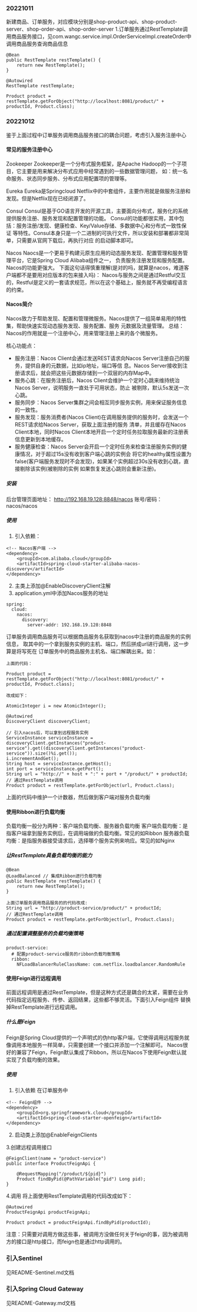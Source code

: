 ### 20221011
新建商品、订单服务，对应模块分别是shop-product-api、shop-product-server、shop-order-api、shop-order-server
1.订单服务通过RestTemplate调用商品服务接口，见com.wangc.service.impl.OrderServiceImpl.createOrder中调用商品服务查询商品信息
```
@Bean
public RestTemplate restTemplate() {
    return new RestTemplate();
}

@Autowired
RestTemplate restTemplate;

Product product = restTemplate.getForObject("http://localhost:8081/product/" + productId, Product.class);
```

### 20221012
鉴于上面过程中订单服务调用商品服务接口的耦合问题，考虑引入服务注册中心

#### 常见的服务注册中心
Zookeeper
Zookeeper是一个分布式服务框架，是Apache Hadoop的一个子项目，它主要是用来解决分布式应用中经常遇到的一些数据管理问题，
如：统一名命服务、状态同步服务、分布式应用配置项的管理等。

Eureka
Eureka是Springcloud Netflix中的中套组件，主要作用就是做服务注册和发现。但是Netflix现在已经闭源了。

Consul
Consul是基于GO语言开发的开源工具，主要面向分布式，服务化的系统提供服务注册、服务发现和配置管理的功能。
Consul的功能都很实用，其中包括：服务注册/发现、健康检查、Key/Value存储、多数据中心和分布式一致性保证
等特性。Consul本身只是一个二进制的可执行文件，所以安装和部署都非常简单，只需要从官网下载后，再执行对应
的启动脚本即可。

Nacos
Naocs是一个更易于构建元原生应用的动态服务发现、配置管理和服务管理平台，它是Spring Cloud Alibaba组件之一，
负责服务注册发现和服务配置。Nacos的功能更强大。
下面这句话得慎重理解(是对的吗，就算是nacos，难道客户端都不是要用对应版本的包来接入吗)：
Nacos与服务之间是通过Restful交互的，Restful是定义的一套请求规范，所以在这个基础上，服务就不再受编程语言的约束。

#### Nacos简介
Nacos致力于帮助发现、配置和管理微服务。Nacos提供了一组简单易用的特性集，帮助快速实现动态服务发现、服务配置、服务
元数据及流量管理。
总结：Nacos的作用就是一个注册中心，用来管理注册上来的各个微服务。

核心功能点：
* 服务注册：Nacos Client会通过发送REST请求向Nacos Server注册自己的服务，提供自身的元数据，比如ip地址，端口等信
息。Nacos Server接收到注册请求后，就会把这些元数据存储到一个双层的内存Map中。
* 服务心跳：在服务注册后，Nacos Client会维护一个定时心跳来维持统治Nacos Server，说明服务一直处于可用状态，防止
被剔除，默认5s发送一次心跳。
* 服务同步：Nacos Server集群之间会相互同步服务实例，用来保证服务信息的一致性。
* 服务发现：服务消费者(Nacos Client)在调用服务提供的服务时，会发送一个REST请求给Nacos Server，获取上面注册的服务
清单，并且缓存在Nacos Client本地，同时Nacos Client本地开启一个定时任务拉取服务最新的注册表信息更新到本地缓存。
* 服务健康检查：Nacos Server会开启一个定时任务来检查注册服务实例的健康情况，对于超过15s没有收到客户端心跳的实例会
将它的healthy属性设置为false(客户端服务发现时不会发现)，如果某个实例超过30s没有收到心跳，直接剔除该实例(被剔除的实例
如果恢复发送心跳则会重新注册)。

##### 安装

后台管理页面地址：
http://192.168.19.128:8848/nacos 
账号/密码：nacos/nacos

##### 使用
1. 引入依赖：
```
<!-- Nacos客户端 -->
<dependency>
    <groupId>com.alibaba.cloud</groupId>
    <artifactId>spring-cloud-starter-alibaba-nacos-discovery</artifactId>
</dependency>
```
2. 主类上添加@EnableDiscoveryClient注解
3. application.yml中添加Nacos服务的地址
```
spring:
  cloud:
    nacos:
      discovery:
        server-addr: 192.168.19.128:8848
```

订单服务调用商品服务可以根据商品服务名获取到nacos中注册的商品服务的实例信息，
取其中的一个拿到服务实例的主机、端口，然后拼成url进行调用，这一步算是将写死在
订单服务中的商品服务主机名、端口解耦出来。如：
```
上面的代码：

Product product = restTemplate.getForObject("http://localhost:8081/product/" + productId, Product.class);

改成如下：

AtomicInteger i = new AtomicInteger();

@Autowired
DiscoveryClient discoveryClient;

// 引入nacos后，可以拿到远程服务实例
ServiceInstance serviceInstance = discoveryClient.getInstances("product-service").get((discoveryClient.getInstances("product-service")).size()%i.get());
i.incrementAndGet();
String host = serviceInstance.getHost();
int port = serviceInstance.getPort();
String url = "http://" + host + ":" + port + "/product/" + productId;
// 通过RestTemplate调用
Product product = restTemplate.getForObject(url, Product.class);
```
上面的代码中维护一个计数器，然后做到客户端对服务负载均衡

#### 使用Ribbon进行负载均衡
负载均衡一般分为两种：客户端负载均衡、服务器负载均衡
客户端负载均衡：是指客户端拿到服务实例后，在调用端做的负载均衡。常见的如Ribbon
服务器负载均衡：是指服务器接受请求后，选择哪个服务实例来响应。常见的如Nginx

##### 让RestTemplate具备负载均衡的能力
```
@Bean
@LoadBalanced // 集成Ribbon进行负载均衡
public RestTemplate restTemplate() {
    return new RestTemplate();
}

上面订单服务调用商品服务的的代码改成:
String url = "http://product-service/product/" + productId;
// 通过RestTemplate调用
Product product = restTemplate.getForObject(url, Product.class);
```

##### 通过配置调整服务的负载均衡策略
```
product-service:
  # 配置product-service服务的ribbon负载均衡策略
  ribbon:
    NFLoadBalancerRuleClassName: com.netflix.loadbalancer.RandomRule
```

#### 使用Feign进行远程调用
前面远程调用是通过RestTemplate，但是这种方式还是耦合的太紧，需要在业务代码指定远程服务、传参、返回结果，这些都不够灵活。下面引入Feign组件
替换掉RestTemplate进行远程调用。

##### 什么是Feign
Feign是Spring Cloud提供的一个声明式的伪http客户端，它使得调用远程服务就像调用本地服务一样简单，只需要创建一个接口并添加一个注解即可。
Nacos很好的兼容了Feign，Feign默认集成了Ribbon，所以在Nacos下使用Feign默认就实现了负载均衡的效果。

##### 使用
1. 引入依赖
在订单服务中
```
<!-- Feign组件 -->
<dependency>
    <groupId>org.springframework.cloud</groupId>
    <artifactId>spring-cloud-starter-openfeign</artifactId>
</dependency>
```
2. 启动类上添加@EnableFeignClients

3.创建远程调用接口
```
@FeignClient(name = "product-service")
public interface ProductFeignApi {

    @RequestMapping("/product/${pid}")
    Product findByPid(@PathVariable("pid") Long pid);
}
```

4.调用
将上面使用RestTemplate调用的代码改成如下：
```
@Autowired
ProductFeignApi productFeignApi;

Product product = productFeignApi.findByPid(productId);
```
注意：只需要对调用方做这些事，被调用方没做任何关于feign的事，因为被调用方的接口是http接口，而feign也是通过http调用的。

### 引入Sentinel
见README-Sentinel.md文档

### 引入Spring Cloud Gateway
见README-Gateway.md文档



